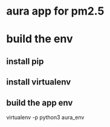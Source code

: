 # aura app for pm2.5


# build the env

## install pip

## install virtualenv

## build the app env

virtualenv -p python3 aura_env

